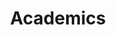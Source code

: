 ---
_schema: guide_page_index
type: guide
title: Academics
uuid: 28a100c9-adb4-4e85-acce-8a6384aeaae4
description:
topper:
  _bookshop_name: design-system/topper/hero
  label:
  background_image:
  alt_text:
  heading:
  subheading: Subheading.
  body_text:
  styles:
    vibe: down-to-business
    color_palette:
    background_c: bg-white text-dark
    heading_c: text-wvu-blue
    enable_blend: false
    enable_pattern: false
    tint_opacity: 0.5
    margin:
content_blocks: []
---